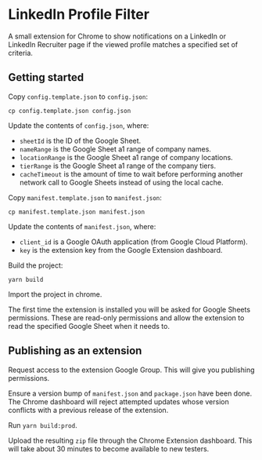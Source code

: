 # LinkedIn Profile Filter

A small extension for Chrome to show notifications on a LinkedIn or LinkedIn
Recruiter page if the viewed profile matches a specified set of criteria.

## Getting started

Copy `config.template.json` to `config.json`:

```
cp config.template.json config.json
```

Update the contents of `config.json`, where:

- `sheetId` is the ID of the Google Sheet.
- `nameRange` is the Google Sheet a1 range of company names.
- `locationRange` is the Google Sheet a1 range of company locations.
- `tierRange` is the Google Sheet a1 range of the company tiers.
- `cacheTimeout` is the amount of time to wait before performing another network call to Google Sheets instead of using the local cache.

Copy `manifest.template.json` to `manifest.json`:

```
cp manifest.template.json manifest.json
```

Update the contents of `manifest.json`, where:

- `client_id` is a Google OAuth application (from Google Cloud Platform).
- `key` is the extension key from the Google Extension dashboard.

Build the project:

```
yarn build
```

Import the project in chrome.

The first time the extension is installed you will be asked for Google Sheets
permissions. These are read-only permissions and allow the extension to read
the specified Google Sheet when it needs to.

## Publishing as an extension

Request access to the extension Google Group. This will give you publishing
permissions.

Ensure a version bump of `manifest.json` and `package.json` have been done.
The Chrome dashboard will reject attempted updates whose version conflicts with
a previous release of the extension.

Run `yarn build:prod`.

Upload the resulting `zip` file through the Chrome Extension dashboard. This
will take about 30 minutes to become available to new testers.